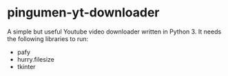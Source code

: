 # pingumen-yt-downloader
A simple but useful Youtube video downloader written in Python 3.
It needs the following libraries to run:
- pafy
- hurry.filesize
- tkinter
